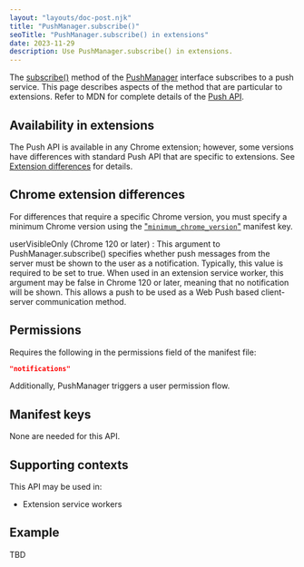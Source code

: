 ```yaml
---
layout: "layouts/doc-post.njk"
title: "PushManager.subscribe()"
seoTitle: "PushManager.subscribe() in extensions"
date: 2023-11-29
description: Use PushManager.subscribe() in extensions.
---
```


The [subscribe()](https://developer.mozilla.org/docs/Web/API/PushManager/subscribe) method of the [PushManager](https://developer.mozilla.org/docs/Web/API/PushManager) interface subscribes to a push service. This page describes aspects of the method that are particular to extensions. Refer to MDN for complete details of the [Push API](https://developer.mozilla.org/docs/Web/API/Push_API).

## Availability in extensions

The Push API is available in any Chrome extension; however, some versions have differences with standard Push API that are specific to extensions. See [Extension differences](https://pr-7188-static-dot-dcc-staging.uc.r.appspot.com/docs/extensions/reference/web/pushmanager-subscribe/#extension-differences) for details.

## Chrome extension differences

For differences that require a specific Chrome version, you must specify a minimum Chrome version using the ["`minimum_chrome_version`"](https://pr-7188-static-dot-dcc-staging.uc.r.appspot.com/docs/extensions/mv3/manifest/minimum_chrome_version/) manifest key.

userVisibleOnly (Chrome 120 or later)
: This argument to PushManager.subscribe() specifies whether push messages from the server must be shown to the user as a notification. Typically, this value is required to be set to true. When used in an extension service worker, this argument may be false in Chrome 120 or later, meaning that no notification will be shown. This allows a push to be used as a Web Push based client-server communication method.

## Permissions

Requires the following in the permissions field of the manifest file:

```json
"notifications"
```

Additionally, PushManager triggers a user permission flow.

## Manifest keys

None are needed for this API.

## Supporting contexts

This API may be used in:

-  Extension service workers

## Example

TBD
